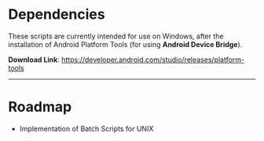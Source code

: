 # Dependencies

These scripts are currently intended for use on Windows, after the installation of Android Platform Tools (for using **Android Device Bridge**).

**Download Link**: https://developer.android.com/studio/releases/platform-tools

---

# Roadmap

* Implementation of Batch Scripts for UNIX